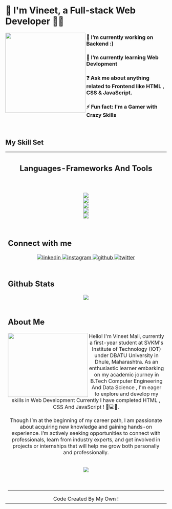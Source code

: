 # **🚀 I'm Vineet, a Full-stack Web Developer 👨‍💻**  
  

<img src="https://img.etimg.com/thumb/msid-84146083,width-1015,height-761,imgsize-638053,resizemode-8,quality-100/prime/technology-and-startups/booting-up-developer-economy-how-tech-startups-are-helping-coders-build-and-test-software-faster.jpg" align="left" height="" width="250" />  
  

### 🔭 I’m currently working on Backend :)  
  

### 🌱 I’m currently learning Web Devlopment  
  

### ❓ Ask me about anything related to Frontend like HTML , CSS & JavaScript.  
  

### ⚡ Fun fact: I'm a Gamer with Crazy Skills  
  

<br/>  


## My Skill Set  
<table><tr><td valign="top" width="33%">



<h2 align="center"> Languages-Frameworks And Tools <h2/>
<br/>

<div align="center" >  
<a href="https://skillicons.dev" >
     <img src="https://skillicons.dev/icons?i=html,css,js,ts,bootstrap,tailwind" /> <br/>
      <img src="https://skillicons.dev/icons?i=nodejs,npm,express,powershell,react" /> <br/>
     <img src="https://skillicons.dev/icons?i=mysql,mongodb" /> <br/>
         <img src="https://skillicons.dev/icons?i=git,gitlab,vscode" /> <br/>
            <img src="https://skillicons.dev/icons?i=windows,ubuntu,mint,kali,linux,debian" /> 
</a>
</div>



<br/>  


## Connect with me  
<div align="center">
<a href="https://linkedin.com/in/48vineet" target="_blank">
<img src=https://img.shields.io/badge/linkedin-%231E77B5.svg?&style=for-the-badge&logo=linkedin&logoColor=white alt=linkedin style="margin-bottom: 5px;" />
</a>
<a href="https://instagram.com/48_vineet" target="_blank">
<img src=https://img.shields.io/badge/instagram-%23000000.svg?&style=for-the-badge&logo=instagram&logoColor=white alt=instagram style="margin-bottom: 5px;" />
</a>
<a href="https://github.com/48vineet" target="_blank">
<img src=https://img.shields.io/badge/github-%2324292e.svg?&style=for-the-badge&logo=github&logoColor=white alt=github style="margin-bottom: 5px;" />
</a>
<a href="https://twitter.com/48__Vineet_" target="_blank">
<img src=https://img.shields.io/badge/twitter-%2300acee.svg?&style=for-the-badge&logo=twitter&logoColor=white alt=twitter style="margin-bottom: 5px;" />
</a>  
</div>  
  

<br/>  


## Github Stats  
<div align="center"><img src="https://github-readme-stats.vercel.app/api?username=48vineet&show_icons=true&count_private=true&hide_border=true" align="center" /></div>  

<br/>  


## About Me 
<img src="https://media.tenor.com/-UygBh3nnfEAAAAC/coding.gif" align="left" height="200" width="250" />  
  

<div align="center">   Hello! I'm Vineet Mali, currently a first-year student at SVKM's Institute of Technology (IOT) under DBATU University in Dhule, Maharashtra. As an enthusiastic learner embarking on my academic journey in B.Tech Computer Engineering And Data Science , I'm eager to explore and develop my skills in Web Development Currently I have completed HTML , CSS And JavaScript ! 🔗💻🚀.

Though I’m at the beginning of my career path, I am passionate about acquiring new knowledge and gaining hands-on experience. I’m actively seeking opportunities to connect with professionals, learn from industry experts, and get involved in projects or internships that will help me grow both personally and professionally.</div>  
  

<br/>  
 

<div align="center">
<img src="https://komarev.com/ghpvc/?username=48vineet&&style=flat-square" align="center" />
</div>  
  

<br/>  

<div align="center"></div>
<br />

----
<div align="center"> Code Created By My Own ! </div>
